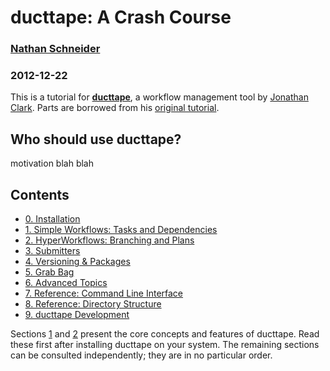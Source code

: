 # ducttape: A Crash Course
### [Nathan Schneider](http://nathan.cl)
### 2012-12-22

This is a tutorial for **[ducttape](https://github.com/jhclark/ducttape/)**, a workflow management tool by [Jonathan Clark](http://www.cs.cmu.edu/~jhclark/). Parts are borrowed from his [original tutorial](https://github.com/jhclark/ducttape/blob/master/tutorial/TUTORIAL.html).

## Who should use ducttape?

motivation blah blah

## Contents

* [0. Installation](tutorial0.html)
* [1. Simple Workflows: Tasks and Dependencies](tutorial1.html)
* [2. HyperWorkflows: Branching and Plans](tutorial2.html)
* [3. Submitters](tutorial3.html)
* [4. Versioning & Packages](tutorial4.html)
* [5. Grab Bag](tutorial5.html)
* [6. Advanced Topics](tutorial6.html)
* [7. Reference: Command Line Interface](tutorial7.html)
* [8. Reference: Directory Structure](tutorial8.html)
* [9. ducttape Development](tutorial9.html)

Sections [1](tutorial1.html) and [2](tutorial2.html) present the core concepts and features of ducttape. Read these first after installing ducttape on your system. The remaining sections can be consulted independently; they are in no particular order.